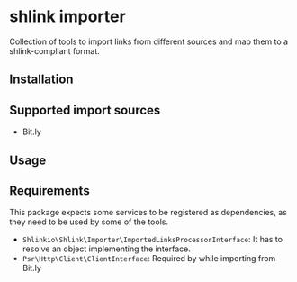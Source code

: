 # shlink importer

Collection of tools to import links from different sources and map them to a shlink-compliant format.

## Installation

## Supported import sources

* Bit.ly

## Usage

## Requirements

This package expects some services to be registered as dependencies, as they need to be used by some of the tools.

* `Shlinkio\Shlink\Importer\ImportedLinksProcessorInterface`: It has to resolve an object implementing the interface.
* `Psr\Http\Client\ClientInterface`: Required by while importing from Bit.ly
